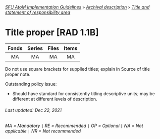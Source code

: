 ###### [SFU AtoM Implementation Guidelines](../README.md) `>` [Archival description](archival-description-overview.md) `>` [Title and statement of responsibility area](title-area.md)

# Title proper [RAD 1.1B]

| Fonds 	| Series 	| Files 	| Items 	|
|:-----:	|:------:	|:-----:	|:-----:	|
|   MA    |   MA    |   MA  	|   MA  	|

Do not use square brackets for supplied titles; explain in Source of title proper note.

Outstanding policy issue:
- Should have standard for consistently titling descriptive units; may be different at different levels
of description.

###### Last updated: Dec 22, 2021
###### MA = Mandatory `|` RE = Recommended `|` OP = Optional `|` NA = Not applicable `|` NR = Not recommended

